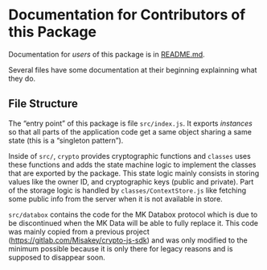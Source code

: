 # Documentation for Contributors of this Package

Documentation for *users* of this package is in [README.md](./README.md).

Several files have some documentation at their beginning
explainning what they do.

## File Structure

The “entry point” of this package is file `src/index.js`.
It exports *instances*
so that all parts of the application code get a same object sharing a same state
(this is a “singleton pattern”).

Inside of `src/`, `crypto` provides cryptographic functions
and `classes` uses these functions
and adds the state machine logic to implement the classes that are exported by the package.
This state logic mainly consists in storing values
like the owner ID, and cryptographic keys (public and private).
Part of the storage logic is handled by `classes/ContextStore.js`
like fetching some public info from the server when it is not available in store.

`src/databox` contains the code for the MK Databox protocol
which is due to be discontinued when the MK Data will be able to fully replace it.
This code was mainly copied from a previous project
(https://gitlab.com/Misakey/crypto-js-sdk)
and was only modified to the minimum possible
because it is only there for legacy reasons
and is supposed to disappear soon.
